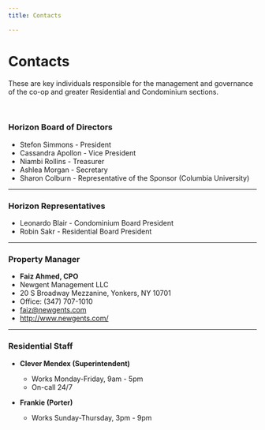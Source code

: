 ```yaml
---
title: Contacts

---
```


# Contacts
These are key individuals responsible for the management and governance of the co-op and greater Residential and Condominium sections.

<br>

### Horizon Board of Directors
- Stefon Simmons - President
- Cassandra Apollon - Vice President
- Niambi Rollins - Treasurer
- Ashlea Morgan - Secretary
- Sharon Colburn - Representative of the Sponsor (Columbia University)

<hr class="d-block d-lg-none"/>

### Horizon Representatives
- Leonardo Blair - Condominium Board President
- Robin Sakr - Residential Board President

<hr class="d-block d-lg-none"/>

### Property Manager
- **Faiz Ahmed, CPO**
- Newgent Management LLC
- 20 S Broadway Mezzanine, Yonkers, NY 10701
- Office: (347) 707-1010
- faiz@newgents.com
- http://www.newgents.com/
<!-- - Cell (917) 803-5336 -->

<hr class="d-block d-lg-none"/>

### Residential Staff
- **Clever Mendex (Superintendent)**
    <!-- - 347-488-5561 -->
    - Works Monday-Friday, 9am - 5pm
    - On-call 24/7
    
- **Frankie (Porter)**
    <!-- - 929-330-1521 -->
    - Works Sunday-Thursday, 3pm - 9pm
